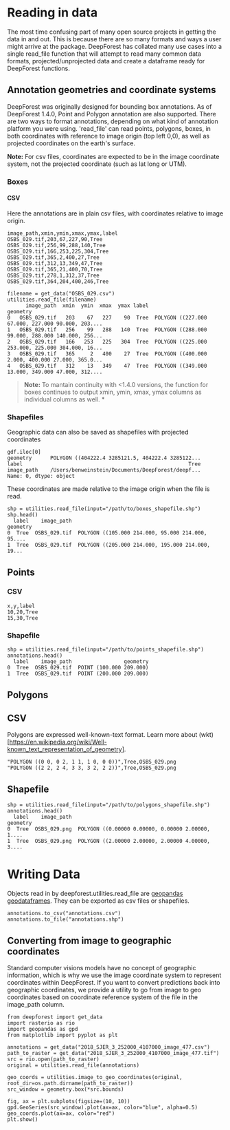 # Reading in data

The most time confusing part of many open source projects in getting the data in and out. This is because there are so many formats and ways a user might arrive at the package. DeepForest has collated many use cases into a single read_file function that will attempt to read many common data formats, projected/unprojected data and create a dataframe ready for DeepForest functions.

## Annotation geometries and coordinate systems

DeepForest was originally designed for bounding box annotations. As of DeepForest 1.4.0, Point and Polygon annotation are also supported. There are two ways to format annotations, depending on what kind of annotation platform you were using. 'read_file' can read points, polygons, boxes, in both coordinates with reference to image origin (top left 0,0), as well as projected coordinates on the earth's surface.

**Note:** For csv files, coordinates are expected to be in the image coordinate system, not the projected coordinate (such as lat long or UTM).

### Boxes

#### CSV

Here the annotations are in plain csv files, with coordinates relative to image origin.

```
image_path,xmin,ymin,xmax,ymax,label
OSBS_029.tif,203,67,227,90,Tree
OSBS_029.tif,256,99,288,140,Tree
OSBS_029.tif,166,253,225,304,Tree
OSBS_029.tif,365,2,400,27,Tree
OSBS_029.tif,312,13,349,47,Tree
OSBS_029.tif,365,21,400,70,Tree
OSBS_029.tif,278,1,312,37,Tree
OSBS_029.tif,364,204,400,246,Tree
```

```
filename = get_data("OSBS_029.csv")
utilities.read_file(filename)
      image_path  xmin  ymin  xmax  ymax label                                           geometry
0   OSBS_029.tif   203    67   227    90  Tree  POLYGON ((227.000 67.000, 227.000 90.000, 203....
1   OSBS_029.tif   256    99   288   140  Tree  POLYGON ((288.000 99.000, 288.000 140.000, 256...
2   OSBS_029.tif   166   253   225   304  Tree  POLYGON ((225.000 253.000, 225.000 304.000, 16...
3   OSBS_029.tif   365     2   400    27  Tree  POLYGON ((400.000 2.000, 400.000 27.000, 365.0...
4   OSBS_029.tif   312    13   349    47  Tree  POLYGON ((349.000 13.000, 349.000 47.000, 312....
```
> **Note:**  To mantain continuity with <1.4.0 versions, the function for boxes continues to output xmin, ymin, xmax, ymax columns as individual columns as well. *

### Shapefiles

Geographic data can also be saved as shapefiles with projected coordinates

```
gdf.iloc[0]
geometry      POLYGON ((404222.4 3285121.5, 404222.4 3285122...
label                                                      Tree
image_path    /Users/benweinstein/Documents/DeepForest/deepf...
Name: 0, dtype: object
```

These coordinates are made relative to the image origin when the file is read.

```
shp = utilities.read_file(input="/path/to/boxes_shapefile.shp")
shp.head()
  label    image_path                                           geometry
0  Tree  OSBS_029.tif  POLYGON ((105.000 214.000, 95.000 214.000, 95....
1  Tree  OSBS_029.tif  POLYGON ((205.000 214.000, 195.000 214.000, 19...
```

## Points

### CSV

```
x,y,label
10,20,Tree
15,30,Tree
```

### Shapefile
```
shp = utilities.read_file(input="/path/to/points_shapefile.shp")
annotations.head()
  label    image_path                 geometry
0  Tree  OSBS_029.tif  POINT (100.000 209.000)
1  Tree  OSBS_029.tif  POINT (200.000 209.000)
```

## Polygons

## CSV

Polygons are expressed well-known-text format. Learn more about (wkt)[https://en.wikipedia.org/wiki/Well-known_text_representation_of_geometry]. 

```
"POLYGON ((0 0, 0 2, 1 1, 1 0, 0 0))",Tree,OSBS_029.png
"POLYGON ((2 2, 2 4, 3 3, 3 2, 2 2))",Tree,OSBS_029.png
```

## Shapefile

```
shp = utilities.read_file(input="/path/to/polygons_shapefile.shp")
annotations.head()
  label    image_path                                           geometry
0  Tree  OSBS_029.png  POLYGON ((0.00000 0.00000, 0.00000 2.00000, 1....
1  Tree  OSBS_029.png  POLYGON ((2.00000 2.00000, 2.00000 4.00000, 3....
```

# Writing Data
 
Objects read in by deepforest.utilities.read_file are [geopandas geodataframes](https://geopandas.org/en/stable/docs/reference/api/geopandas.GeoDataFrame.html). They can be exported as csv files or shapefiles. 

```
annotations.to_csv("annotations.csv")
annotations.to_file("annotations.shp")
```

## Converting from image to geographic coordinates

Standard computer visions models have no concept of geographic information, which is why we use the image coordinate system to represent coordinates within DeepForest. If you want to convert predictions back into geographic coordinates, we provide a utility to go from image to geo coordinates based on coordinate reference system of the file in the image_path column.

```
from deepforest import get_data
import rasterio as rio
import geopandas as gpd
from matplotlib import pyplot as plt

annotations = get_data("2018_SJER_3_252000_4107000_image_477.csv")
path_to_raster = get_data("2018_SJER_3_252000_4107000_image_477.tif")
src = rio.open(path_to_raster)
original = utilities.read_file(annotations)

geo_coords = utilities.image_to_geo_coordinates(original, root_dir=os.path.dirname(path_to_raster))
src_window = geometry.box(*src.bounds)

fig, ax = plt.subplots(figsize=(10, 10))
gpd.GeoSeries(src_window).plot(ax=ax, color="blue", alpha=0.5)
geo_coords.plot(ax=ax, color="red")
plt.show()
```